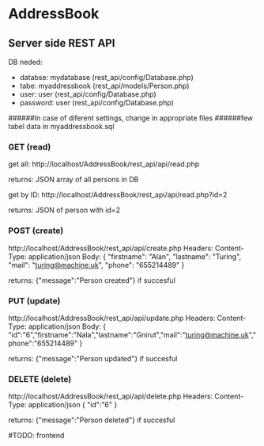 # AddressBook

## Server side REST API

DB neded: 
 - databse: mydatabase (rest_api/config/Database.php)
 - tabe: myaddressbook (rest_api/models/Person.php)
 - user: user (rest_api/config/Database.php)
 - password: user (rest_api/config/Database.php)
 
######In case of diferent settings, change in appropriate files
######few tabel data in myaddressbook.sql

### GET (read)
get all:
http://localhost/AddressBook/rest_api/api/read.php

returns: JSON array of all persons in DB

get by ID:
http://localhost/AddressBook/rest_api/api/read.php?id=2

returns: JSON of person with id=2

### POST (create)
http://localhost/AddressBook/rest_api/api/create.php
Headers: Content-Type: application/json
Body: {	"firstname": "Alan",	"lastname": "Turing",	"mail": "turing@machine.uk",	"phone": "655214489" }

returns: {"message":"Person created"} if succesful

### PUT (update)
http://localhost/AddressBook/rest_api/api/update.php
Headers: Content-Type: application/json
Body: { "id":"6","firstname":"Nala","lastname":"Gnirut","mail":"turing@machine.uk","phone":"655214489" }

returns: {"message":"Person updated"} if succesful

### DELETE (delete)
http://localhost/AddressBook/rest_api/api/delete.php
Headers: Content-Type: application/json
{ "id":"6" }

returns: {"message":"Person deleted"} if succesful


#TODO:
frontend

